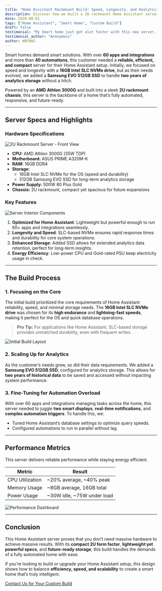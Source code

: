 ```yaml
---
title: "Home Assistant Rackmount Build: Speed, Longevity, and Analytics"
description: Discover how we built a 2U rackmount Home Assistant server optimized for efficiency, running over 60 integrations and handling two years of analytics storage.
date: 2020-08-01
tags: ["Home Assistant", "Smart Home", "Custom Build"]
draft: false
testimonial: "My Smart home just got alot faster with this new server. I can't believe how much more responsive everything is now."
testimonial_author: "Anonymous"
author: WNYNAS
---
```


Smart homes demand smart solutions. With over **60 apps and integrations** and more than **40 automations**, this customer needed a **reliable, efficient, and compact** server for their Home Assistant setup. Initially, we focused on speed and longevity with a **16GB Intel SLC NVMe drive**, but as their needs evolved, we added a **Samsung EVO 512GB SSD** to handle **two years of analytics storage** without a hitch.

<!--more-->

Powered by an **AMD Athlon 3000G** and built into a sleek **2U rackmount chassis**, this server is the backbone of a home that’s fully automated, responsive, and future-ready.

---

## **Server Specs and Highlights**

### Hardware Specifications  
![2U Rackmount Server - Front View](placeholder-for-image-front-view.jpg)  
* **CPU:** AMD Athlon 3000G (35W TDP)  
* **Motherboard:** ASUS PRIME A320M-K  
* **RAM:** 16GB DDR4  
* **Storage:**  
  - 16GB Intel SLC NVMe for the OS (speed and durability)  
  - 512GB Samsung EVO SSD for long-term analytics storage  
* **Power Supply:** 500W 80 Plus Gold  
* **Chassis:** 2U rackmount, compact yet spacious for future expansions  

### Key Features  
![Server Interior Components](placeholder-for-image-interior-layout.jpg)  
1. **Optimized for Home Assistant**: Lightweight but powerful enough to run 60+ apps and integrations seamlessly.  
2. **Longevity and Speed**: SLC-based NVMe ensures rapid response times and durability for core system operations.  
3. **Enhanced Storage**: Added SSD allows for extended analytics data retention, perfect for long-term insights.  
4. **Energy Efficiency**: Low-power CPU and Gold-rated PSU keep electricity usage in check.  

---

## **The Build Process**

### 1. **Focusing on the Core**  
The initial build prioritized the core requirements of Home Assistant: reliability, speed, and minimal storage needs. The **16GB Intel SLC NVMe drive** was chosen for its **high endurance** and **lightning-fast speeds**, making it perfect for the OS and quick database operations.  

> **Pro Tip:** For applications like Home Assistant, SLC-based storage provides unmatched durability, even with frequent writes.

![Initial Build Layout](placeholder-for-image-initial-build.jpg)  

### 2. **Scaling Up for Analytics**  
As the customer’s needs grew, so did their data requirements. We added a **Samsung EVO 512GB SSD**, configured for analytics storage. This allows for **two years of historical data** to be saved and accessed without impacting system performance.  

### 3. **Fine-Tuning for Automation Overload**  
With over 60 apps and integrations managing tasks across the home, this server needed to juggle **two smart displays**, **real-time notifications**, and **complex automation triggers**. To handle this, we:  
- Tuned Home Assistant’s database settings to optimize query speeds.  
- Configured automations to run in parallel without lag.  

---

## **Performance Metrics**  
This server delivers reliable performance while staying energy efficient.  

| **Metric**        | **Result**                     |  
|-------------------|--------------------------------|  
| CPU Utilization   | ~20% average, ~40% peak        |  
| Memory Usage      | ~8GB average, 16GB total       |  
| Power Usage       | ~30W idle, ~75W under load     |  

![Performance Dashboard](placeholder-for-image-performance-dashboard.jpg)  

---

## **Conclusion**  

This Home Assistant server proves that you don’t need massive hardware to achieve massive results. With its **compact 2U form factor**, **lightweight yet powerful specs**, and **future-ready storage**, this build handles the demands of a fully automated home with ease.  

If you’re looking to build or upgrade your Home Assistant setup, this design shows how to balance **efficiency, speed, and scalability** to create a smart home that’s truly intelligent.  

[Contact Us for Your Custom Build](/contact)  
